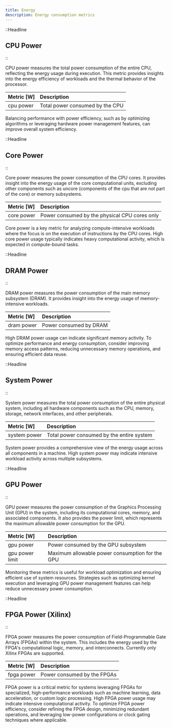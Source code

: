 ```yaml
---
title: Energy
description: Energy consumption metrics
---
```


::Headline

## CPU Power

::

CPU power measures the total power consumption of the entire CPU, reflecting the energy usage during execution. This metric provides insights into the energy efficiency of workloads and the thermal behavior of the processor.

| Metric \[W\] | Description                     |
| :----------- | :------------------------------ |
| cpu power    | Total power consumed by the CPU |

Balancing performance with power efficiency, such as by optimizing algorithms or leveraging hardware power management features, can improve overall system efficiency.

::Headline

## Core Power

::

Core power measures the power consumption of the CPU cores. It provides insight into the energy usage of the core computational units, excluding other components such as uncore (components of the cpu that are not part of the core) or memory subsystems.

| Metric \[W\] | Description                                   |
| :----------- | :-------------------------------------------- |
| core power   | Power consumed by the physical CPU cores only |

Core power is a key metric for analyzing compute-intensive workloads where the focus is on the execution of instructions by the CPU cores. High core power usage typically indicates heavy computational activity, which is expected in compute-bound tasks.

::Headline

## DRAM Power

::

DRAM power measures the power consumption of the main memory subsystem (DRAM). It provides insight into the energy usage of memory-intensive workloads.

| Metric \[W\] | Description            |
| :----------- | :--------------------- |
| dram power   | Power consumed by DRAM |

High DRAM power usage can indicate significant memory activity. To optimize performance and energy consumption, consider improving memory access patterns, reducing unnecessary memory operations, and ensuring efficient data reuse.

::Headline

## System Power

::

System power measures the total power consumption of the entire physical system, including all hardware components such as the CPU, memory, storage, network interfaces, and other peripherals.

| Metric \[W\] | Description                               |
| :----------- | :---------------------------------------- |
| system power | Total power consumed by the entire system |

System power provides a comprehensive view of the energy usage across all components in a machine. High system power may indicate intensive workload activity across multiple subsystems.

<!-- TODO missing Platform Power - check difference between Platform Power and System Power and validate -->

::Headline

## GPU Power

::

GPU power measures the power consumption of the Graphics Processing Unit (GPU) in the system, including its computational cores, memory, and associated components. It also provides the power limit, which represents the maximum allowable power consumption for the GPU.

| Metric \[W\]    | Description                                     |
| :-------------- | :---------------------------------------------- |
| gpu power       | Power consumed by the GPU subsystem             |
| gpu power limit | Maximum allowable power consumption for the GPU |

Monitoring these metrics is useful for workload optimization and ensuring efficient use of system resources. Strategies such as optimizing kernel execution and leveraging GPU power management features can help reduce unnecessary power consumption.

::Headline

## FPGA Power (Xilinx)

::

FPGA power measures the power consumption of Field-Programmable Gate Arrays (FPGAs) within the system. This includes the energy used by the FPGA's computational logic, memory, and interconnects. Currently only Xilinx FPGAs are supported.

| Metric \[W\] | Description                 |
| :----------- | :-------------------------- |
| fpga power   | Power consumed by the FPGAs |

FPGA power is a critical metric for systems leveraging FPGAs for specialized, high-performance workloads such as machine learning, data acceleration, or custom logic processing. High FPGA power usage may indicate intensive computational activity. To optimize FPGA power efficiency, consider refining the FPGA design, minimizing redundant operations, and leveraging low-power configurations or clock gating techniques where applicable.
